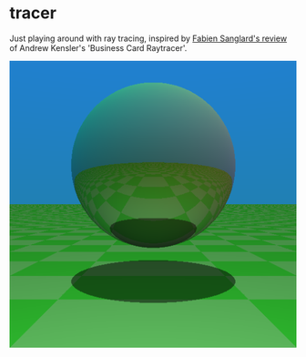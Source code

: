 tracer
======

Just playing around with ray tracing, inspired by [Fabien Sanglard's review](http://fabiensanglard.net/rayTracing_back_of_business_card/) of Andrew Kensler's 'Business Card Raytracer'.


![Sample output](https://raw.githubusercontent.com/aevri/tracer/data/out.png)
